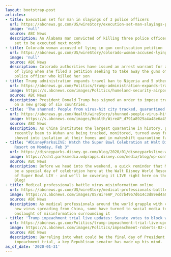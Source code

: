 ```yaml
---
layout: bootstrap-post
articles:
- title: Execution set for man in slayings of 3 police officers
  url: https://abcnews.go.com/US/wireStory/execution-set-man-slayings-police-officers-68681189
  image: 'null'
  source: ABC News
  description: An Alabama man convicted of killing three police officers in 2004 is
    set to be executed next month
- title: Colorado woman accused of lying in gun confiscation petition
  url: https://abcnews.go.com/US/wireStory/colorado-woman-accused-lying-gun-confiscation-petition-68680990
  image: 'null'
  source: ABC News
  description: Colorado authorities have issued an arrest warrant for a woman accused
    of lying when she filed a petition seeking to take away the guns of a university
    police officer who killed her son
- title: Trump administration expands travel ban to Nigeria and 5 other countries
  url: https://abcnews.go.com/Politics/trump-administration-expands-travel-ban-nigeria-countries/story?id=68677970
  image: https://s.abcnews.com/images/Politics/humeland-security-airport-gty-aa-20031_hpMain_16x9_992.jpg
  source: ABC News
  description: President Donald Trump has signed an order to impose travel restrictions
    on a new group of six countries.
- title: 'The shunned: People from virus-hit city tracked, quarantined'
  url: https://abcnews.go.com/Health/wireStory/shunned-people-virus-hit-city-tracked-quarantined-68680740
  image: https://s.abcnews.com/images/Health/WireAP_d791a8929a4a48e6a458ec392f8f76fe_16x9_992.jpg
  source: ABC News
  description: As China institutes the largest quarantine in history, people who have
    recently been to Wuhan are being tracked, monitored, turned away from hotels and
    shoved into isolation at their homes and in makeshift quarantine facilities
- title: "#DisneyParksLIVE: Watch the Super Bowl Celebration at Walt Disney World
    Resort on Monday, Feb 3"
  url: https://disneyparks.disney.go.com/blog/2020/01/disneyparkslive-watch-the-super-bowl-celebration-at-walt-disney-world-resort-on-monday-feb-3/
  image: https://cdn1.parksmedia.wdprapps.disney.com/media/blog/wp-content/uploads/2020/01/skdfh84014.jpg
  source: ABC News
  description: Before we head into the weekend, a quick reminder that Monday will
    be a special day of celebration here at the Walt Disney World Resort for a hero
    of Super Bowl LIV - and we’ll be covering it LIVE right here on the Disney Parks
    Blog!
- title: Medical professionals battle virus misinformation online
  url: https://abcnews.go.com/US/wireStory/medical-professionals-battle-virus-misinformation-online-68680284
  image: https://s.abcnews.com/images/US/WireAP_7cd7b4967d614c3d89ed4a04f86f4bd4_16x9_992.jpg
  source: ABC News
  description: As medical professionals around the world grapple with combating the
    new virus spreading from China, some have turned to social media to fight the
    onslaught of misinformation surrounding it
- title: 'Trump impeachment trial live updates: Senate votes to block witnesses'
  url: https://abcnews.go.com/Politics/trump-impeachment-trial-live-updates-senate-votes-block/story?id=68666050
  image: https://s.abcnews.com/images/Politics/impeachment-roberts-02-abc-rc-200131_hpMain_16x9_992.jpg
  source: ABC News
  description: Barreling into what could be the final day of President Donald Trump’s
    impeachment trial, a key Republican senator has made up his mind.
as_of_date: '2020-01-31'
---
```



